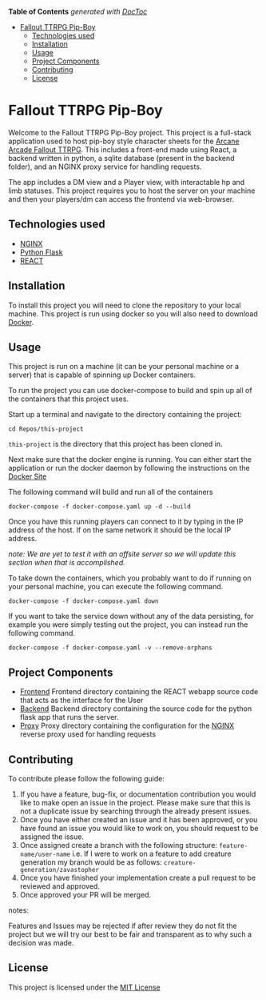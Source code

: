 <!-- START doctoc generated TOC please keep comment here to allow auto update -->
<!-- DON'T EDIT THIS SECTION, INSTEAD RE-RUN doctoc TO UPDATE -->
**Table of Contents**  *generated with [DocToc](https://github.com/thlorenz/doctoc)*

- [Fallout TTRPG Pip-Boy](#fallout-ttrpg-pip-boy)
  - [Technologies used](#technologies-used)
  - [Installation](#installation)
  - [Usage](#usage)
  - [Project Components](#project-components)
  - [Contributing](#contributing)
  - [License](#license)

<!-- END doctoc generated TOC please keep comment here to allow auto update -->

# Fallout TTRPG Pip-Boy

Welcome to the Fallout TTRPG Pip-Boy project. This project is a full-stack
application used to host pip-boy style character sheets for the [Arcane Arcade
Fallout TTRPG](https://www.patreon.com/posts/fallout-ttrpg-103357402). This
includes a front-end made using React, a backend written in python, a sqlite
database (present in the backend folder), and an NGINX proxy service for
handling requests.

The app includes a DM view and a Player view, with interactable hp and limb
statuses. This project requires you to host the server on your machine and then
your players/dm can access the frontend via web-browser.

## Technologies used

- [NGINX](https://nginx.org/en/)
- [Python Flask](https://flask.palletsprojects.com/en/3.0.x/)
- [REACT](https://react.dev/)

## Installation

To install this project you will need to clone the repository to your local
machine. This project is run using docker so you will also need to download
[Docker](https://www.docker.com/).

## Usage

This project is run on a machine (it can be your personal machine or a server) that is capable of spinning up Docker containers.

To run the project you can use docker-compose to build and spin up all of the
containers that this project uses.

Start up a terminal and navigate to the directory containing the project:

`cd Repos/this-project`

`this-project` is the directory that this project has been cloned in.

Next make sure that the docker engine is running. You can either start the application or run the docker daemon by following the instructions on the [Docker Site](https://docs.docker.com/engine/daemon/start/)

The following command will build and run all of the containers

`docker-compose -f docker-compose.yaml up -d --build`

Once you have this running players can connect to it by typing in the IP
address of the host. If on the same network it should be the local IP address.

_note: We are yet to test it with an offsite server so we will update this section when that is accomplished._

To take down the containers, which you probably want to do if running on your personal machine, you can execute the following command.

`docker-compose -f docker-compose.yaml down`

If you want to take the service down without any of the data persisting, for example you were simply testing out the project, you can instead run the following command.

`docker-compose -f docker-compose.yaml -v --remove-orphans`

## Project Components

- [Frontend](frontend/README.md) Frontend directory containing the REACT
  webapp source code that acts as the interface for the User
- [Backend](backend/README.md) Backend directory containing the source code for
  the python flask app that runs the server.
- [Proxy](proxy/README.md) Proxy directory containing the configuration for the
  [NGINX](https://nginx.org/en/) reverse proxy used for handling requests

## Contributing

To contribute please follow the following guide:

1. If you have a feature, bug-fix, or documentation contribution you would like to make open an issue in the project. Please make sure that this is not a duplicate issue by searching through the already present issues.
2. Once you have either created an issue and it has been approved, or you have
   found an issue you would like to work on, you should request to be assigned the issue.
3. Once assigned create a branch with the following structure:
   `feature-name/user-name`
   i.e.
   If I were to work on a feature to add creature generation my branch would be
   as follows:
   `creature-generation/zavastopher`
4. Once you have finished your implementation create a pull request to be
   reviewed and approved.
5. Once approved your PR will be merged.

notes:

Features and Issues may be rejected if after review they do not fit the project
but we will try our best to be fair and transparent as to why such a decision
was made.

## License

This project is licensed under the [MIT License](docs/license.txt)
